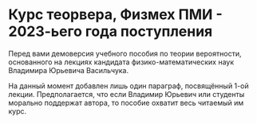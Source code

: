 # Курс теорвера, Физмех ПМИ - 2023-ьего года поступления

Перед вами демоверсия учебного пособия по теории вероятности, основанного на лекциях кандидата физико-математических наук Владимира Юрьевича Васильчука.

На данный момент добавлен лишь один параграф, посвящённый 1-ой лекции. Предполагается, что если Владимир Юрьевич или студенты морально поддержат автора, то пособие охватит весь читаемый им курс.
